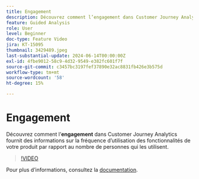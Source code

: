 ```yaml
---
title: Engagement
description: Découvrez comment l’engagement dans Customer Journey Analytics fournit des informations sur la fréquence d’utilisation de vos fonctionnalités de produit par rapport au nombre de personnes qui les utilisent.
feature: Guided Analysis
role: User
level: Beginner
doc-type: Feature Video
jira: KT-15095
thumbnail: 3429489.jpeg
last-substantial-update: 2024-06-14T00:00:00Z
exl-id: 4fbe9012-58c9-4d32-9549-e382fc601f7f
source-git-commit: c3457bc3197fef37890e32ac8831fb426e3b575d
workflow-type: tm+mt
source-wordcount: '58'
ht-degree: 15%

---
```


# Engagement

Découvrez comment l’**engagement** dans Customer Journey Analytics fournit des informations sur la fréquence d’utilisation des fonctionnalités de votre produit par rapport au nombre de personnes qui les utilisent.

>[!VIDEO](https://video.tv.adobe.com/v/3447469?captions=fre_fr)

Pour plus dʼinformations, consultez la [documentation](https://experienceleague.adobe.com/fr/docs/analytics-platform/using/guided-analysis/feature-matrix/engagement).

